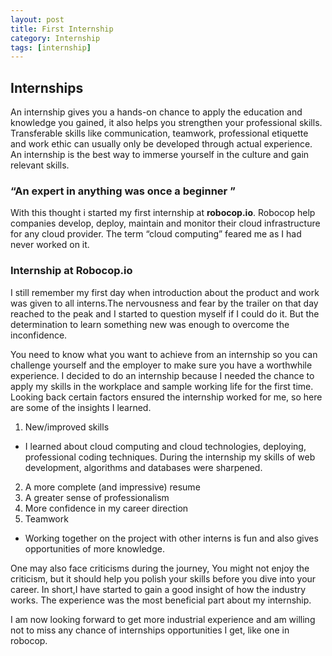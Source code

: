```yaml
---
layout: post
title: First Internship
category: Internship
tags: [internship]
---
```

## Internships
An internship gives you a hands-on chance to apply the education and knowledge you gained, it also helps you strengthen your professional skills. Transferable skills like communication, teamwork, professional etiquette and work ethic can usually only be developed through actual experience. An internship is the best way to immerse yourself in the culture and gain relevant skills.

### “An expert in anything was once a beginner ”

With this thought i started my first internship at **robocop.io**. Robocop help companies develop, deploy, maintain and monitor their cloud infrastructure for any cloud provider. The term “cloud computing” feared me as I had never worked on it.

### Internship at Robocop.io
I still remember my first day when introduction about the product and work was given to all interns.The nervousness and fear by the trailer on that day reached to the peak and I started to question myself if I could do it. But the determination to learn something new was enough to overcome the inconfidence.

You need to know what you want to achieve from an internship so you can challenge yourself and the employer to make sure you have a worthwhile experience. I decided to do an internship because I needed the chance to apply my skills in the workplace and sample working life for the first time. Looking back certain factors ensured the internship worked for me, so here are some of the insights I learned.

1. New/improved skills
  + I learned about cloud computing and cloud technologies, deploying, professional coding techniques. During the internship my skills of web development, algorithms and databases were sharpened.
2. A more complete (and impressive) resume
3. A greater sense of professionalism
4. More confidence in my career direction
5. Teamwork
  + Working together on the project with other interns is fun and also gives opportunities of more knowledge.

One may also face criticisms during the journey, You might not enjoy the criticism, but it should help you polish your skills before you dive into your career.
In short,I have started to gain a good insight of how the industry works. The experience was the most beneficial part about my internship.

I am now looking forward to get more industrial experience and am willing not to miss any chance of internships opportunities I get, like one in robocop.

